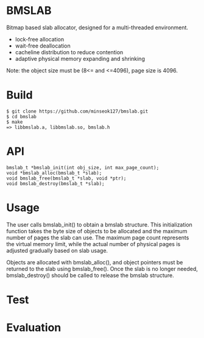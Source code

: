 # BMSLAB
Bitmap based slab allocator, designed for a multi-threaded environment.
- lock-free allocation
- wait-free deallocation
- cacheline distribution to reduce contention
- adaptive physical memory expanding and shrinking

Note: the object size must be (8<= and <=4096), page size is 4096.

# Build
```
$ git clone https://github.com/minseok127/bmslab.git
$ cd bmslab
$ make
=> libbmslab.a, libbmslab.so, bmslab.h
```

# API
```
bmslab_t *bmslab_init(int obj_size, int max_page_count);
void *bmslab_alloc(bmslab_t *slab);
void bmslab_free(bmslab_t *slab, void *ptr);
void bmslab_destroy(bmslab_t *slab);
```

# Usage
The user calls bmslab_init() to obtain a bmslab structure. This initialization function takes the byte size of objects to be allocated and the maximum number of pages the slab can use. The maximum page count represents the virtual memory limit, while the actual number of physical pages is adjusted gradually based on slab usage.

Objects are allocated with bmslab_alloc(), and object pointers must be returned to the slab using bmslab_free(). Once the slab is no longer needed, bmslab_destroy() should be called to release the bmslab structure.

# Test

# Evaluation
